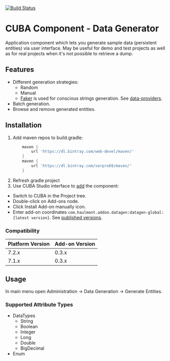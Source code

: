 [![Build Status](https://travis-ci.org/web-devel/cuba-component-data-generator.svg?branch=master)](https://travis-ci.org/web-devel/cuba-component-data-generator)

# CUBA Component - Data Generator

Application component which lets you generate sample data (persistent entities) via user interface.
May be useful for demo and test projects as well as for real projects when it's not possible to retrieve a dump.

## Features

* Different generation strategies:
  * Random 
  * Manual
  * [Faker](https://github.com/serpro69/kotlin-faker) is used for conscious strings generation. See [data-providers](https://github.com/serpro69/kotlin-faker#data-providers).
* Batch generation.
* Browse and remove generated entities.

## Installation

1. Add maven repos to build.gradle:
    ```groovy
        maven {
            url 'https://dl.bintray.com/web-devel/maven/'
        }
        maven {
            url 'https://dl.bintray.com/serpro69/maven/'
        }
    ```
2. Refresh gradle project
3. Use CUBA Studio interface to [add](https://doc.cuba-platform.com/studio/#add_ons) the component:
  - Switch to CUBA in the Project tree.
  - Double-click on Add-ons node.
  - Click Install Add-on manually icon.
  - Enter add-on coordinates `com.haulmont.addon.datagen:datagen-global:{latest version}`. See [published versions](https://bintray.com/web-devel/maven/cuba-component-data-generator).

### Compatibility

| Platform Version | Add-on Version |
| ---------------- | -------------- |
| 7.2.x            | 0.3.x          |
| 7.1.x            | 0.3.x          |

## Usage

In main menu open Administration -> Data Generation -> Generate Entities.


### Supported Attribute Types

* DataTypes
  * String
  * Boolean
  * Integer
  * Long
  * Double
  * BigDecimal
* Enum
